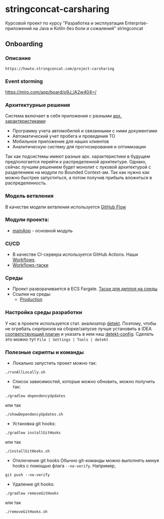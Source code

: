 # stringconcat-carsharing
Курсовой проект по курсу "Разработка и эксплуатация Enterprise-приложений на Java и Kotlin без боли и сожалений" stringconcat

## Onboarding
### Описание
	https://howto.stringconcat.com/project-carsharing
	
### Event storming
https://miro.com/app/board/o9J_lA2w404=/

### Архитектурные решения
Система включает в себя приложения с разными [арх. характеристиками](https://miro.com/app/board/o9J_lFr3Hp4=/):
* Программу учета автомобилей и связанными с ними документами
* Автоматический учет пробега и проведения ТО
* Мобильное приложение для наших клиентов
* Аналитическую систему для прогнозирования и оптимизации

Так как подсистемы имеют разные арх. характеристики в будущем предпологается
перейти к распределенной архитектуре. Однако, сейчас лучшим решением будет
монолит с луковой архитектурой с разделением на модули по Bounded Context-ам. 
Так как нужно как можно быстрее запуститься, а потом получив прибыль вложиться
в распределенность.
	
### Модель ветвления
В качестве модели ветвления используется [GitHub Flow](https://guides.github.com/introduction/flow/)

### Модули проекта:
* [mainApp](mainApp) - основной модуль

### CI/CD
* В качестве CI-сервера используется GitHub Actions. Наши [Workflows](https://github.com/kirillovsky/stringconcat-carsharing/actions).
* [Workflows-таски](/.github/workflows)

### Среды
- Проект разворачивается в ECS Fargate. [Таски для деплоя на среды](/deploy)
- Ссылки на среды:
    - [Production](https://console.aws.amazon.com/ecs/home?region=us-east-2#/clusters/carsharing)

### Настройка среды разработки
У нас в проекте используется стат. анализатор [detekt](https://detekt.github.io/detekt/).
Поэтому, чтобы не огребать сюрпризов на сборке/запуске лучше установить в IDEA [соответствующий плагин](https://plugins.jetbrains.com/plugin/10761-detekt)
и указать в нем наш [detekt-config](/detekt/detekt-config.yml). Сделать это можно тут `File | Settings | Tools | detekt`

### Полезные скрипты и команды
* Локально запустить проект можно так:
```shell
./runAllLocally.sh
```
* Список зависимостей, которые можно обновить, можно получить так:
```shell
./gradlew dependencyUpdates
```
или так
```shell
./showDependencyUpdates.sh
```
* Установка git hooks:
```shell
./gradlew installGitHooks
```
или так
```shell
./installGitHooks.sh
```
* Отключение git hooks
Обычно git-команды можно выполнять минуя hooks с помощью флага `--no-verify`. Например, 
```shell
git push --no-verify
```
* Удаление git hooks:
```shell
./gradlew removeGitHooks
```
или так
```shell
./removeGitHooks.sh
```
